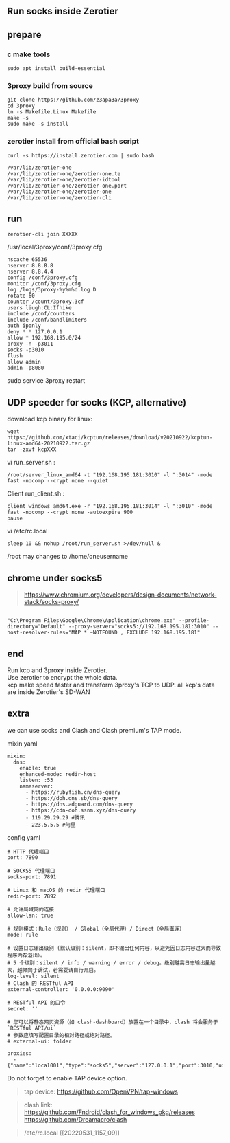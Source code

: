 ## Run socks inside Zerotier

## prepare
### c make tools
```
sudo apt install build-essential
```

### 3proxy build from source
```
git clone https://github.com/z3apa3a/3proxy
cd 3proxy
ln -s Makefile.Linux Makefile
make -s
sudo make -s install
```

### zerotier install from official bash script

```
curl -s https://install.zerotier.com | sudo bash
```
```
/var/lib/zerotier-one
/var/lib/zerotier-one/zerotier-one.te
/var/lib/zerotier-one/zerotier-idtool
/var/lib/zerotier-one/zerotier-one.port
/var/lib/zerotier-one/zerotier-one
/var/lib/zerotier-one/zerotier-cli
```


## run
```
zerotier-cli join XXXXX
```

/usr/local/3proxy/conf/3proxy.cfg

```
nscache 65536
nserver 8.8.8.8
nserver 8.8.4.4
config /conf/3proxy.cfg
monitor /conf/3proxy.cfg
log /logs/3proxy-%y%m%d.log D
rotate 60
counter /count/3proxy.3cf
users liugh:CL:Ifhike
include /conf/counters
include /conf/bandlimiters
auth iponly
deny * * 127.0.0.1
allow * 192.168.195.0/24
proxy -n -p3011
socks -p3010
flush
allow admin
admin -p8080

```

sudo service 3proxy restart

## UDP speeder for socks (KCP, alternative)

download kcp binary for linux:
```
wget https://github.com/xtaci/kcptun/releases/download/v20210922/kcptun-linux-amd64-20210922.tar.gz
tar -zxvf kcpXXX
```

vi run_server.sh :  
```
/root/server_linux_amd64 -t "192.168.195.181:3010" -l ":3014" -mode fast -nocomp --crypt none --quiet
```

Client run_client.sh :  
```
client_windows_amd64.exe -r "192.168.195.181:3014" -l ":3010" -mode fast -nocomp --crypt none -autoexpire 900
pause
```

vi /etc/rc.local
```
sleep 10 && nohup /root/run_server.sh >/dev/null &
```


/root may changes to /home/oneusername

## chrome under socks5
> https://www.chromium.org/developers/design-documents/network-stack/socks-proxy/

```

"C:\Program Files\Google\Chrome\Application\chrome.exe" --profile-directory="Default" --proxy-server="socks5://192.168.195.181:3010" --host-resolver-rules="MAP * ~NOTFOUND , EXCLUDE 192.168.195.181"

```

##  end
Run kcp and 3proxy inside Zerotier.  
Use zerotier to encrypt the whole data.  
kcp make speed faster and transform 3proxy's TCP to UDP.
all kcp's data are inside Zerotier's SD-WAN

## extra 
we can use socks and Clash and Clash premium's TAP mode.   

mixin yaml
```
mixin:
  dns:
    enable: true
    enhanced-mode: redir-host
    listen: :53
    nameserver:
      - https://rubyfish.cn/dns-query
      - https://doh.dns.sb/dns-query
      - https://dns.adguard.com/dns-query
      - https://cdn-doh.ssnm.xyz/dns-query
      - 119.29.29.29 #腾讯
      - 223.5.5.5 #阿里
```


config yaml
```
# HTTP 代理端口
port: 7890 

# SOCKS5 代理端口
socks-port: 7891 

# Linux 和 macOS 的 redir 代理端口
redir-port: 7892 

# 允许局域网的连接
allow-lan: true

# 规则模式：Rule（规则） / Global（全局代理）/ Direct（全局直连）
mode: rule

# 设置日志输出级别 (默认级别：silent，即不输出任何内容，以避免因日志内容过大而导致程序内存溢出）。
# 5 个级别：silent / info / warning / error / debug。级别越高日志输出量越大，越倾向于调试，若需要请自行开启。
log-level: silent
# Clash 的 RESTful API
external-controller: '0.0.0.0:9090'

# RESTful API 的口令
secret: '' 

# 您可以将静态网页资源（如 clash-dashboard）放置在一个目录中，clash 将会服务于 `RESTful API/ui`
# 参数应填写配置目录的相对路径或绝对路径。
# external-ui: folder

proxies:
  - {"name":"local001","type":"socks5","server":"127.0.0.1","port":3010,"udp":false}
```

Do not forget to enable TAP device option.
> tap device:  https://github.com/OpenVPN/tap-windows  

> clash link: https://github.com/Fndroid/clash_for_windows_pkg/releases  
> https://github.com/Dreamacro/clash


> /etc/rc.local [[20220531_1157_09]]